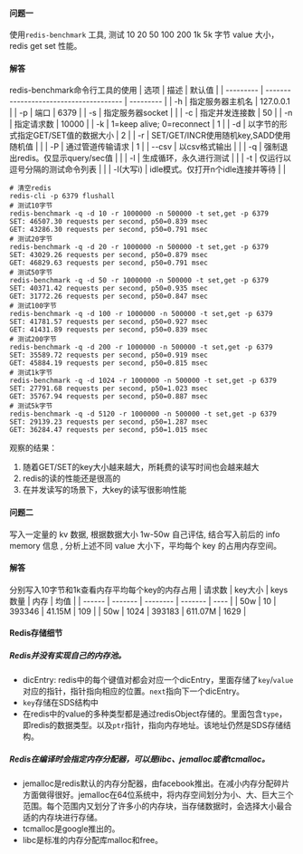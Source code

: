 #### 问题一
使用`redis-benchmark` 工具, 测试 10 20 50 100 200 1k 5k 字节 value 大小，redis get set 性能。
#### 解答
redis-benchmark命令行工具的使用
| 选项      | 描述                                   | 默认值    |
| --------- | -------------------------------------- | --------- |
| -h        | 指定服务器主机名                       | 127.0.0.1 |
| -p        | 端口                                   | 6379      |
| -s        | 指定服务器socket                       |           |
| -c        | 指定并发连接数                         | 50        |
| -n        | 指定请求数                             | 10000     |
| -k        | 1=keep alive; 0=reconnect              | 1         |
| -d        | 以字节的形式指定GET/SET值的数据大小    | 2         |
| -r        | SET/GET/INCR使用随机key,SADD使用随机值 |           |
| -P        | 通过管道传输<numreq>请求               | 1         |
| --csv     | 以csv格式输出                          |           |
| -q        | 强制退出redis。仅显示query/sec值       |           |
| -l        | 生成循环，永久进行测试                 |           |
| -t        | 仅运行以逗号分隔的测试命令列表         |           |
| -I(大写i) | idle模式。仅打开n个idle连接并等待      |           |


```shell
# 清空redis
redis-cli -p 6379 flushall
# 测试10字节
redis-benchmark -q -d 10 -r 1000000 -n 500000 -t set,get -p 6379 
SET: 46507.30 requests per second, p50=0.839 msec
GET: 43286.30 requests per second, p50=0.791 msec
# 测试20字节 
redis-benchmark -q -d 20 -r 1000000 -n 500000 -t set,get -p 6379 
SET: 43029.26 requests per second, p50=0.879 msec
GET: 46829.63 requests per second, p50=0.791 msec
# 测试50字节
redis-benchmark -q -d 50 -r 1000000 -n 500000 -t set,get -p 6379 
SET: 40371.42 requests per second, p50=0.935 msec
GET: 31772.26 requests per second, p50=0.847 msec
# 测试100字节
redis-benchmark -q -d 100 -r 1000000 -n 500000 -t set,get -p 6379 
SET: 41781.57 requests per second, p50=0.927 msec
GET: 41431.89 requests per second, p50=0.839 msec
# 测试200字节
redis-benchmark -q -d 200 -r 1000000 -n 500000 -t set,get -p 6379 
SET: 35589.72 requests per second, p50=0.919 msec
GET: 45884.19 requests per second, p50=0.815 msec
# 测试1k字节
redis-benchmark -q -d 1024 -r 1000000 -n 500000 -t set,get -p 6379
SET: 27791.68 requests per second, p50=1.023 msec
GET: 35767.94 requests per second, p50=0.887 msec 
# 测试5k字节
redis-benchmark -q -d 5120 -r 1000000 -n 500000 -t set,get -p 6379 
SET: 29139.23 requests per second, p50=1.287 msec
GET: 36284.47 requests per second, p50=1.015 msec
```
观察的结果：
1. 随着GET/SET的key大小越来越大，所耗费的读写时间也会越来越大
2. redis的读的性能还是很高的
3. 在并发读写的场景下，大key的读写很影响性能

#### 问题二
写入一定量的 kv 数据, 根据数据大小 1w-50w 自己评估, 结合写入前后的 info memory 信息  , 分析上述不同 value 大小下，平均每个 key 的占用内存空间。
#### 解答
分别写入10字节和1k查看内存平均每个key的内存占用
| 请求数 | key大小 | keys数量 | 内存    | 均值 |
| ------ | ------- | -------- | ------- | ---- |
| 50w    | 10      | 393346   | 41.15M  | 109  |
| 50w    | 1024    | 393183   | 611.07M | 1629 |

#### Redis存储细节
##### Redis并没有实现自己的内存池。
  * dicEntry: redis中的每个键值对都会对应一个dicEntry，里面存储了`key`/`value`对应的指针，指针指向相应的位置。`next`指向下一个dicEntry。
  * `key`存储在SDS结构中
  * 在redis中的value的多种类型都是通过redisObject存储的。里面包含`type`，即redis的数据类型。以及`ptr`指针，指向内存地址。该地址仍然是SDS存储结构。

##### Redis在编译时会指定内存分配器，可以是libc、jemalloc或者tcmalloc。
* jemalloc是redis默认的内存分配器，由facebook推出。在减小内存分配碎片方面做得很好。jemalloc在64位系统中，将内存空间划分为小、大、巨大三个范围。每个范围内又划分了许多小的内存块，当存储数据时，会选择大小最合适的内存块进行存储。
* tcmalloc是google推出的。
* libc是标准的内存分配库malloc和free。

